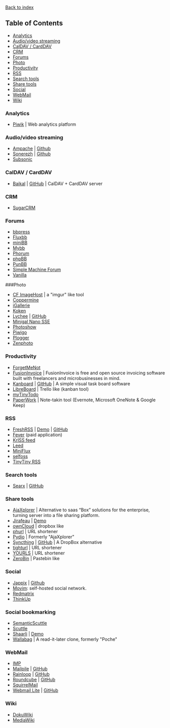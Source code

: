 [Back to index](../README.md)

## Table of Contents

- [Analytics](#analytics)
- [Audio/video streaming](#audio/video-streaming)
- [CalDAV / CardDAV](#caldav-/-carddav)
- [CRM](#crm)
- [Forums](#forums)
- [Photo](#photo)
- [Productivity](#productivity)
- [RSS](#rss)
- [Search tools](#search-tools)
- [Share tools](#share-tools)
- [Social](#social)
- [WebMail](#webmail)
- [Wiki](#wiki)


### Analytics
  - [Piwik](http://piwik.org) | Web analytics platform

### Audio/video streaming
  - [Ampache](http://ampache.org/) | [Github](https://github.com/ampache/ampache)
  - [Sonerezh](https://www.sonerezh.bzh/) | [Github](https://github.com/Sonerezh/sonerezh)
  - [Subsonic](http://www.subsonic.org)

### CalDAV / CardDAV
  - [Baikal](http://baikal-server.com) | [GitHub](https://github.com/netgusto/Baikal) | CalDAV + CardDAV server

### CRM
  - [SugarCRM](http://www.sugarcrm.com/)

### Forums
  - [bbpress](https://bbpress.org)
  - [Fluxbb](http://fluxbb.org)
  - [miniBB](http://www.minibb.com)
  - [Mybb](http://www.mybb.com)
  - [Phorum](http://www.phorum.org/)
  - [phpBB](https://www.phpbb.com/)
  - [PunBB](http://punbb.informer.com/)
  - [Simple Machine Forum](http://simplemachines.org/)
  - [Vanilla](http://vanillaforums.org/)

###Photo
  - [CF ImageHost](http://www.codefuture.co.uk/projects/imagehost/) | a "imgur" like tool
  - [Coppermine](http://coppermine-gallery.net/)
  - [iGallerie](http://www.igalerie.org)
  - [Koken](http://koken.me)
  - [Lychee](http://lychee.electerious.com/) | [GitHub](https://github.com/electerious/Lychee)
  - [Minigal Nano SSE](https://github.com/sebsauvage/MinigalNano)
  - [Photoshow](http://www.photoshow-gallery.com/)
  - [Piwigo](http://piwigo.org/)
  - [Plogger](http://www.plogger.org/)
  - [Zenphoto](http://www.zenphoto.org)

### Productivity
  - [ForgetMeNot](https://github.com/hswolff/forgetmenot)
  - [FusionInvoice](http://fusioninvoice.com/) | FusionInvoice is free and open source invoicing software built with freelancers and microbusinesses in mind.
  - [Kanboard](http://kanboard.net) | [GitHub](https://github.com/fguillot/kanboard) | A simple visual task board software
  - [LibreBoard](https://github.com/libreboard/libreboard) | Trello like (kanban tool)
  - [myTinyTodo](http://www.mytinytodo.net/)
  - [PaperWork](https://github.com/twostairs/paperwork) | Note-takin tool (Evernote, Microsoft OneNote & Google Keep)

### RSS
  - [FreshRSS](http://freshrss.org) | [Demo](http://demo.freshrss.org/) | [GitHub](https://github.com/FreshRSS/FreshRSS)
  - [Fever](http://www.feedafever.com/) (paid application)
  - [KrISS feed](http://tontof.net/kriss/feed/)  
  - [Leed](http://projet.idleman.fr/leed/)
  - [MiniFlux](http://miniflux.net/)  
  - [selfoss](http://selfoss.aditu.de/)
  - [TinyTiny RSS](http://tt-rss.org/redmine/projects/tt-rss/wiki)

### Search tools
  - [Searx](https://searx.me) | [GitHub](https://github.com/asciimoo/searx)

### Share tools
  - [AjaXplorer](http://ajaxplorer.info/) | Alternative to saas “Box” solutions for the enterprise, turning server into a file sharing platform.
  - [Jirafeau](https://gitlab.com/mojo42/Jirafeau/wikis/home) | [Demo](http://jirafeau.net)
  - [ownCloud](owncloud.org) | dropbox like
  - [phurl](https://code.google.com/p/phurl/) | URL shortener
  - [Pydio](https://pyd.io) | Formerly "AjaXplorer"
  - [Syncthing](http://syncthing.net) | [GitHub](https://github.com/syncthing/syncthing) | A DropBox alternative
  - [tighturl](http://tighturl.com/project/p/tighturl/) | URL shortener
  - [YOURLS](http://yourls.org/) | URL shortener
  - [ZeroBin](http://sebsauvage.net/wiki/doku.php?id=php:zerobin) | Pastebin like

### Social
  - [Jappix](https://jappix.org) | [Github](https://github.com/jappix/jappix)
  - [Movim](http://movim.eu/?q=mainPage): self-hosted social network.
  - [Redmatrix](https://redmatrix.me)
  - [ThinkUp](https://www.thinkup.com/)

### Social bookmarking
  - [SemanticScuttle](http://semanticscuttle.sourceforge.net)
  - [Scuttle](http://sourceforge.net/projects/scuttle/)
  - [Shaarli](http://sebsauvage.net/wiki/doku.php?id=php:shaarli) | [Demo](http://sebsauvage.net/links/)
  - [Wallabag](http://www.wallabag.org/) | A read-it-later clone, formerly "Poche"

### WebMail
  - [IMP](http://www.horde.org/apps/imp/)
  - [Mailpile](https://www.mailpile.is) | [GitHub](https://github.com/mailpile/Mailpile)
  - [Rainloop](http://www.rainloop.net) | [GitHub](https://github.com/RainLoop/rainloop-webmail)
  - [Roundcube](http://www.roundcube.net/) | [GitHub](https://github.com/roundcube/roundcubemail)
  - [SquirrelMail](http://www.squirrelmail.org/)
  - [Webmail Lite](http://afterlogic.org/webmail-lite) | [GitHub](https://github.com/afterlogic/webmail-lite)

### Wiki
  - [DokuWiki](https://www.dokuwiki.org/dokuwiki)
  - [MediaWiki](http://www.mediawiki.org/)
